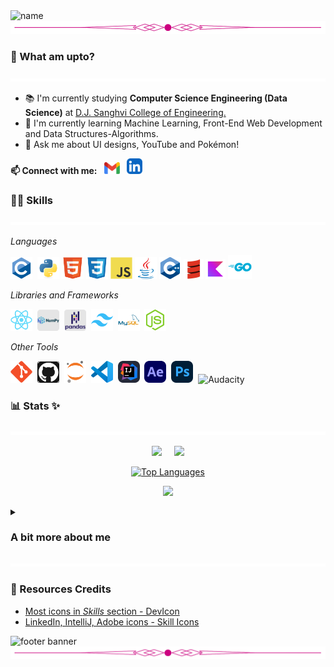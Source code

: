 <!-- Header border -->
<img src="assets/top-banner.gif" alt="name">
<img src="assets/line_divider_color.png" alt="topDivider">

<!-- Brief Description -->
### 📃 What am upto?
<img src="./assets/color-border.svg" alt="border-bottom colored"/>

- 📚 I'm currently studying **Computer Science Engineering (Data Science)** at [D.J. Sanghvi College of Engineering.](https://www.djsce.ac.in/)
- 🌱 I'm currently learning Machine Learning, Front-End Web Development and Data Structures-Algorithms.
- 💬 Ask me about UI designs, YouTube and Pokémon!

<!-- Contact -->
<p><strong>📫 Connect with me: </strong>&nbsp;
<a href="mailto:samarth.tumdi@gmail.com"><img width="25" src="./assets/google-gmail.svg"/></a> &nbsp;
<a href="https://www.linkedin.com/in/samarth-tumdi-4474b51b0/"><img width="25" src="https://raw.githubusercontent.com/tandpfun/skill-icons/main/icons/LinkedIn.svg"/></a> &nbsp;
</p>

<p><h3>👨‍💻 Skills</h3>
  <img src="./assets/color-border.svg" alt="border-bottom colored"/></p>
<p><em>Languages</em></p>
<p>
  <img style="width: 35px;" src="https://raw.githubusercontent.com/devicons/devicon/master/icons/c/c-original.svg" alt="C" title="C"/>&nbsp; 
  <img style="width: 35px;" src="https://raw.githubusercontent.com/devicons/devicon/master/icons/python/python-original.svg" alt="Python" title="Python"/> 
  <img style="width: 35px;" src="https://raw.githubusercontent.com/devicons/devicon/master/icons/html5/html5-original.svg" alt="HTML" title="HTML"/> 
  <img style="width: 35px;" src="https://raw.githubusercontent.com/devicons/devicon/master/icons/css3/css3-original.svg" alt="CSS" title="CSS"/> 
  <img style="width: 35px;" src="https://raw.githubusercontent.com/devicons/devicon/master/icons/javascript/javascript-original.svg" alt="JavaScript" title="JavaScript"/> 
  <img style="width: 35px;" src="https://raw.githubusercontent.com/devicons/devicon/master/icons/java/java-original.svg" alt="Java" title="Java"/> 
  <img style="width: 35px;" src="https://raw.githubusercontent.com/devicons/devicon/master/icons/cplusplus/cplusplus-original.svg" alt="C++" title="C++"/> 
  <img style="width: 32px;" src="https://raw.githubusercontent.com/devicons/devicon/master/icons/scala/scala-original.svg" alt="Scala" title="Scala"/> 
  <img style="width: 32px;" src="https://raw.githubusercontent.com/devicons/devicon/master/icons/kotlin/kotlin-original.svg" alt="Kotlin" title="Kotlin"/> 
  <img style="width: 38px;" src="https://raw.githubusercontent.com/devicons/devicon/master/icons/go/go-original-wordmark.svg" alt="Go" title="Go"/> 
</p>

<em>Libraries and Frameworks</em>
<p>
  <img style="width: 35px;" src="https://raw.githubusercontent.com/devicons/devicon/master/icons/react/react-original.svg" alt="React" title="React"/>&nbsp; 
  <img style="width: 35px;" src="assets/numpy.png" alt="NumPy" title="NumPy"/>&nbsp; 
  <img style="width: 35px;" src="assets/pandas.png" alt="Pandas" title="Pandas"/>&nbsp; 
  <img style="width: 35px;" src="https://raw.githubusercontent.com/devicons/devicon/master/icons/tailwindcss/tailwindcss-plain.svg" alt="TailwindCSS" title="TailwindCSS"/>&nbsp; 
  <img style="width: 35px;" src="https://raw.githubusercontent.com/devicons/devicon/master/icons/mysql/mysql-original-wordmark.svg" alt="MySQL" title="MySQL"/>&nbsp; 
  <img style="width: 35px;" src="https://raw.githubusercontent.com/devicons/devicon/master/icons/nodejs/nodejs-plain.svg" alt="NodeJS" title="NodeJS"/>&nbsp; 
</p>

<em>Other Tools</em>
<p>
  <img style="width: 35px;" src="https://raw.githubusercontent.com/devicons/devicon/master/icons/git/git-original.svg" alt="Git" title="Git"/>&nbsp; 
  <img style="width: 35px;" src="assets/octocat.png" alt="GitHub" title="GitHub"/>&nbsp; 
  <img style="width: 35px;" src="https://raw.githubusercontent.com/devicons/devicon/master/icons/jupyter/jupyter-original.svg" alt="Jupyter" title="Jupyter"/>&nbsp; 
  <img style="width: 35px;" src="https://raw.githubusercontent.com/devicons/devicon/master/icons/vscode/vscode-original.svg" alt="VSCode" title="VSCode"/>&nbsp; 
  <img style="width: 35px;" src="https://raw.githubusercontent.com/tandpfun/skill-icons/main/icons/Idea-Dark.svg" alt="IntelliJ" title="IntelliJ"/>&nbsp; 
  <img style="width: 35px;" src="https://raw.githubusercontent.com/tandpfun/skill-icons/main/icons/AfterEffects.svg" alt="Adobe After Effects" title="Adobe After Effects"/>&nbsp; 
  <img style="width: 35px;" src="https://raw.githubusercontent.com/tandpfun/skill-icons/main/icons/Photoshop.svg" alt="Adobe Photoshop" title="Adobe Photoshop"/>&nbsp; 
  <img style="width: 35px;" src="https://upload.wikimedia.org/wikipedia/commons/f/f6/Audacity_Logo.svg" alt="Audacity" title="Audacity"/>&nbsp; 
</p>

<!-- Stats -->
### 📊 Stats ✨
<img src="./assets/color-border.svg" alt="border-bottom colored"/>
<p align="center">
<a href="https://git.io/streak-stats"><img width="45%" src="https://streak-stats.demolab.com?user=Skyoxima&theme=radical&border_radius=20&fire=FFD600"/></a> &nbsp; &nbsp; <a href="https://github.com/anuraghazra/github-readme-stats"><img width="50%" src="https://github-readme-stats.vercel.app/api?username=skyoxima&hide=commits&theme=radical&border_radius=20&locale=en&count_private=true&show_icons=true&include_all_commits=true"/></a>
</p>
<p align="center">
  <a href="https://github.com/anuraghazra/github-readme-stats"><img src="https://github-readme-stats.vercel.app/api/top-langs/?username=skyoxima&theme=radical&exclude_repo=Deep_Learning_Practice,AI_Practice&border_radius=20&layout=compact" alt="Top Languages"/></a>
</p>
<p align="center">
  <a href="https://github.com/ryo-ma/github-profile-trophy"><img src="https://github-profile-trophy.vercel.app/?username=skyoxima&theme=radical&margin-w=15&no-bg=true" /></a>
</p>
<!-- The markdown way, keeping it here for future reference -> ! signifies image, [] has the alt text and () has the source -->
<!-- Similar is the case for the outer [] only that it's a direct anchor, making the img has a hyperlink -->
<!-- [![trophy](https://github-profile-trophy.vercel.app/?username=skyoxima&theme=radical&margin-w=15&no-bg=true)](https://github.com/ryo-ma/github-profile-trophy) -->
  
<details>
<summary><h3>A bit more about me<h3></summary>
<p>
I am Samarth Tumdi, but go by Skyoxima here, my "Internet name". I am a 19y/o who was always fascinated by computers, basically grew with them from making PowerPoint presentations about numbers using WordArt when I was 5-6 (fond memories😊), playing games, to eventually learning about programming and understanding the process of making my machine do what I've imagined in my mind. 
</p>
<p>
As I've mentioned at the top, I am a student as of now and currently I'm leanring both core Computer Science concepts, Web Development as well as Machine Learning. I've not yet decided my final vocation amongst these 3 as I am quite interested and passionate for each of them and this account will act as a "sanctuary" of everything I am learning. I hope it becomes something worthwhile and enjoyable!
</p>
</details> 
<img src="./assets/color-border.svg" alt="border-bottom colored"/>

### 🙏 Resources Credits 
- <a target="_blank" href="https://github.com/devicons/devicon">Most icons in <em>Skills</em> section - DevIcon</a> 
- <a target="_blank" href="https://github.com/tandpfun/skill-icons">LinkedIn, IntelliJ, Adobe icons - Skill Icons</a> 

<img src="assets/only-bg.gif" alt="footer banner">
<!-- Footer border -->
<img src="assets/line_divider_color.png" alt="bottomDivider">
